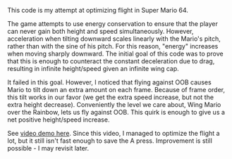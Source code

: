 This code is my attempt at optimizing flight in Super Mario 64.

The game attempts to use energy conservation to ensure that the player can never gain both height and speed simultaneously. However, acceleration when tilting downward scales linearly with the Mario's pitch, rather than with the sine of his pitch. For this reason, "energy" increases when moving sharply downward. The initial goal of this code was to prove that this is enough to counteract the constant deceleration due to drag, resulting in infinite height/speed given an infinite wing cap.

It failed in this goal. However, I noticed that flying against OOB causes Mario to tilt down an extra amount on each frame. Because of frame order, this tilt works in our favor (we get the extra speed increase, but not the extra height decrease). Conveniently the level we care about, Wing Mario over the Rainbow, lets us fly against OOB. This quirk is enough to give us a net positive height/speed increase.

See [video demo here](https://www.youtube.com/watch?v=826gWUnF-cM). Since this video, I managed to optimize the flight a lot, but it still isn't fast enough to save the A press. Improvement is still possible - I may revisit later.
